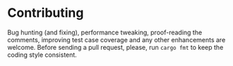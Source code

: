 # Contributing

Bug hunting (and fixing), performance tweaking, proof-reading the comments, improving test case 
coverage and any other enhancements are welcome. Before sending a pull request, please, run 
`cargo fmt` to keep the coding style consistent.

